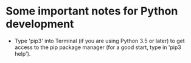 # Some important notes for Python development

- Type 'pip3' into Terminal (if you are using Python 3.5 or later) to get access to the pip package manager (for a good start, type in 'pip3 help').
